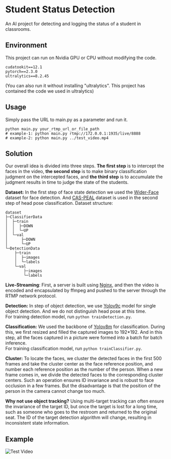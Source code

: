 # Student Status Detection
An AI project for detecting and logging the status of a student in classrooms.

## Environment
This project can run on Nvidia GPU or CPU without modifying the code.
````
cudatookit==12.1
pytorch==2.3.0 
ultralytics==8.2.45
````
(You can also run it without installing "ultralytics". 
This project has contained the code we used in ultralytics)

## Usage
Simply pass the URL to main.py as a parameter and run it.  
````
python main.py your_rtmp_url_or_file_path
# example-1: python main.py rtmp://172.0.0.1:1935/live/8888
# example-2: python main.py ../test_video.mp4
````

## Solution
Our overall idea is divided into three steps. 
**The first step** is to intercept the faces in the video, 
**the second step** is to make binary classification judgment 
on the intercepted faces, and **the third step** is 
to accumulate the judgment results in time to judge 
the state of the students.

**Dataset:** In the first step of face state detection we used 
the [Wider-Face](http://shuoyang1213.me/WIDERFACE/) dataset for face detection.
And [CAS-PEAL](http://www.jdl.link/peal/home.htm) dataset is used in the second step
of head pose classification.
Dataset structure:
````
dataset
├─ClassifierData
│  ├─train
│  │  ├─DOWN
│  │  └─UP
│  └─val
│      ├─DOWN
│      └─UP
└─DetectionData
    ├─train
    │  ├─images
    │  └─labels
    └─val
        ├─images
        └─labels
````

**Live-Streaming**: First, a server is built using [Nginx](https://nginx.org/), and then the video is encoded 
and encapsulated by ffmpeg and pushed to the server through the RTMP 
network protocol.

**Detection:** In step of object detection, we use [Yolov9c](https://github.com/ultralytics/ultralytics) model for 
single object detection. And we do not distinguish head pose at this time.  
For training detection model, run ``python trainDetection.py``.

**Classification:** We used the backbone of [Yolov8m](https://github.com/ultralytics/ultralytics) for classification. 
During this, we first resized and filled the captured images to 192*192. 
And in this step, all the faces captured in a picture were formed into 
a batch for batch inference.  
For training classification model, run ``python trainClassifier.py``.

**Cluster:** To locate the faces, we cluster the detected faces 
in the first 500 frames and take the cluster center as the face reference
position, and number each reference position as the number of the person. 
When a new frame comes in, we divide the detected faces to the 
corresponding cluster centers. Such an operation ensures ID invariance 
and is robust to face occlusion in a few frames. But the disadvantage 
is that the position of the person in the camera cannot change too much.

**Why not use object tracking?** Using multi-target tracking can often 
ensure the invariance of the target ID, but once the target is lost 
for a long time, such as someone who goes to the restroom and returned 
to the original seat. The ID of the target detection algorithm will change, 
resulting in inconsistent state information.

## Example
![Test Video](https://github.com/MTDoven/Student-Detection/blob/master/example.gif)